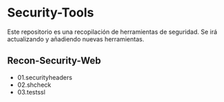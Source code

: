 # Security-Tools

Este repositorio es una recopilación de herramientas de seguridad. Se irá actualizando y añadiendo nuevas herramientas.

## Recon-Security-Web
- 01.securityheaders
- 02.shcheck
- 03.testssl